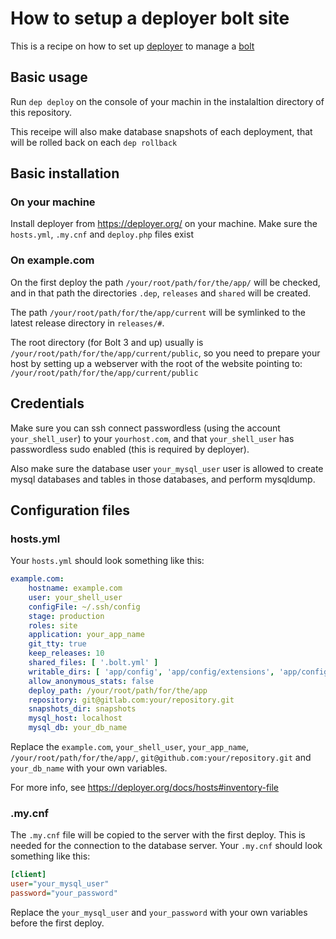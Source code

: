 # How to setup a deployer bolt site

This is a recipe on how to set up [deployer](https://deployer.org/) to manage a [bolt](https://bolt.cm/)

## Basic usage

Run `dep deploy` on the console of your machin in the instalaltion directory of this repository.

This receipe will also make database snapshots of each deployment, that will be rolled back on each `dep rollback`

## Basic installation

### On your machine

Install deployer from https://deployer.org/ on your machine.
Make sure the `hosts.yml`, `.my.cnf` and `deploy.php` files exist

### On example.com

On the first deploy the path `/your/root/path/for/the/app/` will be checked, and in that path the directories `.dep`, `releases` and `shared` will be created. 

The path `/your/root/path/for/the/app/current` will be symlinked to the latest release directory in `releases/#`.  

The root directory (for Bolt 3 and up) usually is `/your/root/path/for/the/app/current/public`, so you need to prepare your host by setting up a webserver with the root of the website pointing to:  `/your/root/path/for/the/app/current/public`

## Credentials

Make sure you can ssh connect passwordless (using the account `your_shell_user`) to your `yourhost.com`, and that `your_shell_user` has passwordless sudo enabled (this is required by deployer).

Also make sure the database user `your_mysql_user` user is allowed to create mysql databases and tables in those databases, and perform mysqldump.

## Configuration files

### hosts.yml

Your `hosts.yml` should look something like this:

```yml
example.com:
    hostname: example.com
    user: your_shell_user
    configFile: ~/.ssh/config
    stage: production
    roles: site
    application: your_app_name
    git_tty: true
    keep_releases: 10
    shared_files: [ '.bolt.yml' ]
    writable_dirs: [ 'app/config', 'app/config/extensions', 'app/config/extensions/hierarchicalroutes', 'app/database', 'extensions', 'public', 'public/bolt-public', 'public/thumbs' ]
    allow_anonymous_stats: false
    deploy_path: /your/root/path/for/the/app
    repository: git@gitlab.com:your/repository.git
    snapshots_dir: snapshots
    mysql_host: localhost
    mysql_db: your_db_name
```

Replace the `example.com`, `your_shell_user`, `your_app_name`, `/your/root/path/for/the/app/`, `git@github.com:your/repository.git` and `your_db_name` with your own variables.

For more info, see https://deployer.org/docs/hosts#inventory-file

### .my.cnf

The `.my.cnf` file will be copied to the server with the first deploy. This is needed for the connection to the database server. Your `.my.cnf` should look something like this:

```ini
[client]
user="your_mysql_user"
password="your_password"
```

Replace the `your_mysql_user` and `your_password` with your own variables before the first deploy.

